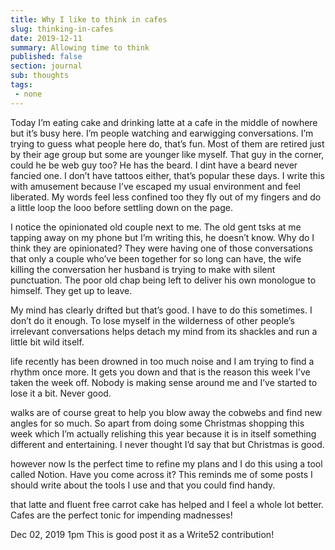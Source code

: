 ```yaml
---
title: Why I like to think in cafes
slug: thinking-in-cafes
date: 2019-12-11
summary: Allowing time to think
published: false
section: journal
sub: thoughts
tags: 
 - none
---
```


Today I’m eating cake and drinking latte at a cafe in the middle of nowhere but it’s busy here. I’m people watching and earwigging conversations. I’m trying to guess what people here do, that’s fun. Most of them are retired just by their age group but some are younger like myself. That guy in the corner, could he be web guy too? He has the beard. I dint have a beard never fancied one. I don’t have tattoos either, that’s popular these days. I write this with amusement because I’ve escaped my usual environment and feel liberated. My words feel less confined too they fly out of my fingers and do a little loop the looo before settling down on the page. 

I notice the opinionated old couple next to me. The old gent tsks at me tapping away on my phone but I’m writing this, he doesn’t know. Why do I think they are opinionated? They were having one of those conversations that only a couple who’ve been together for so long can have, the wife killing the conversation her husband is trying to make with silent punctuation. The poor old chap being left to deliver his own monologue to himself. They get up to leave. 

My mind has clearly drifted but that’s good. I have to do this sometimes. I don’t do it enough. To lose myself in the wilderness of other people’s irrelevant conversations helps detach my mind from its shackles and run a little bit wild itself. 

life recently has been drowned in too much noise and I am trying to find a rhythm once more. It gets you down and that is the reason this week I’ve taken the week off. Nobody is making sense around me and I’ve started to lose it a bit. Never good. 

walks are of course great to help you blow away the cobwebs and find new angles for so much. So apart from doing some Christmas shopping this week which I’m actually relishing this year because it is in itself something different and entertaining. I never thought I’d say that but Christmas is good. 

however now Is the perfect time to refine my plans and I do this using a tool called Notion. Have you come across it? This reminds me of some posts I should write about the tools I use and that you could find handy. 

that latte and fluent free carrot cake has helped and I feel a whole lot better. Cafes are the perfect tonic for impending madnesses!

Dec 02, 2019 1pm This is good post it as a Write52 contribution!